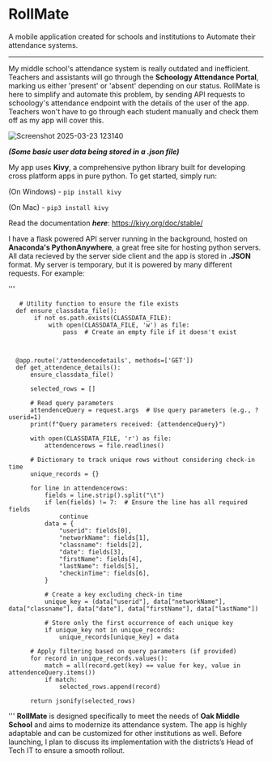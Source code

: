 # RollMate
A mobile application created for schools and institutions to Automate their attendance systems.

---

My middle school's attendance system is really outdated and inefficient. Teachers and assistants will go through the **Schoology Attendance Portal**, marking us either 'present' or 'absent' depending on our status. 
RollMate is here to simplify and automate this problem, by sending API requests to schoology's attendance endpoint with the details of the user of the app. Teachers won't have to go through each student manually and check them off as my app will cover this.



![Screenshot 2025-03-23 123140](https://github.com/user-attachments/assets/d3fc28d2-09d3-47c2-ac07-f50e43dd6533)

***(Some basic user data being stored in a .json file)***
 
 
 
 
 
 
 
My app uses **Kivy**, a comprehensive python library built for developing cross platform apps in pure python.
To get started, simply run:

(On Windows) - 
`pip install kivy `

(On Mac) - 
`pip3 install kivy`


Read the documentation ***here***: https://kivy.org/doc/stable/







I have a flask powered API server running in the background, hosted on **Anaconda's PythonAnywhere**, a great free site for hosting python servers. All data recieved by the server side client and the app is stored in **.JSON** format.
My server is temporary, but it is powered by many different requests. For example:


'''   
       
    
       # Utility function to ensure the file exists
      def ensure_classdata_file():
           if not os.path.exists(CLASSDATA_FILE):
               with open(CLASSDATA_FILE, 'w') as file:
                   pass  # Create an empty file if it doesn't exist
       


      @app.route('/attendencedetails', methods=['GET'])
      def get_attendence_details():
          ensure_classdata_file()
      
          selected_rows = []
      
          # Read query parameters
          attendenceQuery = request.args  # Use query parameters (e.g., ?userid=1)
          print(f"Query parameters received: {attendenceQuery}")
      
          with open(CLASSDATA_FILE, 'r') as file:
              attendencerows = file.readlines()
      
          # Dictionary to track unique rows without considering check-in time
          unique_records = {}
      
          for line in attendencerows:
              fields = line.strip().split("\t")
              if len(fields) != 7:  # Ensure the line has all required fields
                  continue
              data = {
                  "userid": fields[0],
                  "networkName": fields[1],
                  "classname": fields[2],
                  "date": fields[3],
                  "firstName": fields[4],
                  "lastName": fields[5],
                  "checkinTime": fields[6],
              }
      
              # Create a key excluding check-in time
              unique_key = (data["userid"], data["networkName"], data["classname"], data["date"], data["firstName"], data["lastName"])
      
              # Store only the first occurrence of each unique key
              if unique_key not in unique_records:
                  unique_records[unique_key] = data
      
          # Apply filtering based on query parameters (if provided)
          for record in unique_records.values():
              match = all(record.get(key) == value for key, value in attendenceQuery.items())
              if match:
                  selected_rows.append(record)
      
          return jsonify(selected_rows)
'''
**RollMate** is designed specifically to meet the needs of **Oak Middle School** and aims to modernize its attendance system. The app is highly adaptable and can be customized for other institutions as well. Before launching, I plan to discuss its implementation with the districts’s Head of Tech IT to ensure a smooth rollout.

